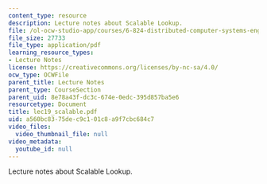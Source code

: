 ```yaml
---
content_type: resource
description: Lecture notes about Scalable Lookup.
file: /ol-ocw-studio-app/courses/6-824-distributed-computer-systems-engineering-spring-2006/a560bc8375dec9c101c8a9f7cbc684c7_lec19_scalable.pdf
file_size: 27733
file_type: application/pdf
learning_resource_types:
- Lecture Notes
license: https://creativecommons.org/licenses/by-nc-sa/4.0/
ocw_type: OCWFile
parent_title: Lecture Notes
parent_type: CourseSection
parent_uid: 8e78a43f-dc3c-674e-0edc-395d857ba5e6
resourcetype: Document
title: lec19_scalable.pdf
uid: a560bc83-75de-c9c1-01c8-a9f7cbc684c7
video_files:
  video_thumbnail_file: null
video_metadata:
  youtube_id: null
---
```

Lecture notes about Scalable Lookup.